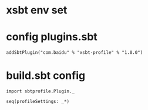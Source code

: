 # xsbt env set

# config plugins.sbt

    addSbtPlugin("com.baidu" % "xsbt-profile" % "1.0.0")

# build.sbt config

    import sbtprofile.Plugin._

    seq(profileSettings: _*)
